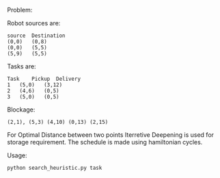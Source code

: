 	
Problem:

	

Robot sources are:
	
	source	Destination
	(0,0)	(0,8)
	(0,0)	(5,5)
	(5,9)	(5,5)

Tasks are:
	
	Task	Pickup	Delivery
	1	(5,0)	(3,12)
	2	(4,6)	(0,5)
	3	(5,0)	(0,5)	

Blockage:
	
	(2,1), (5,3) (4,10) (0,13) (2,15)

 
For Optimal Distance between two points Iterretive Deepening is used for storage requirement.
The schedule is made using hamiltonian cycles.



Usage:

	python search_heuristic.py task
